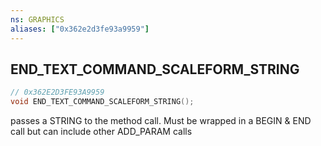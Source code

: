 ```yaml
---
ns: GRAPHICS
aliases: ["0x362e2d3fe93a9959"]
---
```

## END_TEXT_COMMAND_SCALEFORM_STRING

```c
// 0x362E2D3FE93A9959
void END_TEXT_COMMAND_SCALEFORM_STRING();
```

passes a STRING to the method call. Must be wrapped in a BEGIN & END call but can include other ADD_PARAM calls

